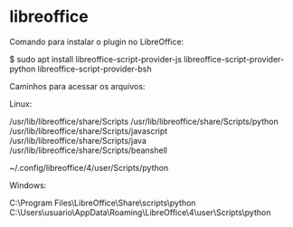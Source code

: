 # libreoffice

Comando para instalar o plugin no LibreOffice:

$ sudo apt install libreoffice-script-provider-js libreoffice-script-provider-python libreoffice-script-provider-bsh

Caminhos para acessar os arquivos:

Linux:

/usr/lib/libreoffice/share/Scripts
/usr/lib/libreoffice/share/Scripts/python
/usr/lib/libreoffice/share/Scripts/javascript
/usr/lib/libreoffice/share/Scripts/java
/usr/lib/libreoffice/share/Scripts/beanshell

~/.config/libreoffice/4/user/Scripts/python

Windows:

C:\Program Files\LibreOffice\Share\scripts\python
C:\Users\usuario\AppData\Roaming\LibreOffice\4\user\Scripts\python
